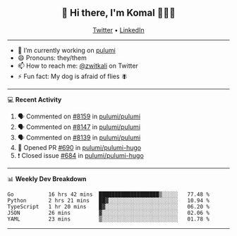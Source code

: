 <h2 align="center"> 👋 Hi there, I'm Komal 🧑🏾‍💻 </h2>
<p align="center">
    <a href="https://twitter.com/zwitkali">Twitter</a> •
    <a href="https://www.linkedin.com/in/komal-ali/">LinkedIn</a>
</p>

--------

- 🔭 I’m currently working on [pulumi](https://github.com/pulumi/pulumi)
- 😄 Pronouns: they/them
- 📫 How to reach me: [@zwitkali](https://twitter.com/zwitkali) on Twitter
- ⚡ Fun fact: My dog is afraid of flies 🪰

--------
💻 **Recent Activity**

<!--START_SECTION:activity-->
1. 🗣 Commented on [#8159](https://github.com/pulumi/pulumi/issues/8159) in [pulumi/pulumi](https://github.com/pulumi/pulumi)
2. 🗣 Commented on [#8147](https://github.com/pulumi/pulumi/issues/8147) in [pulumi/pulumi](https://github.com/pulumi/pulumi)
3. 🗣 Commented on [#8139](https://github.com/pulumi/pulumi/issues/8139) in [pulumi/pulumi](https://github.com/pulumi/pulumi)
4. 💪 Opened PR [#690](https://github.com/pulumi/pulumi-hugo/pull/690) in [pulumi/pulumi-hugo](https://github.com/pulumi/pulumi-hugo)
5. ❗️ Closed issue [#684](https://github.com/pulumi/pulumi-hugo/issues/684) in [pulumi/pulumi-hugo](https://github.com/pulumi/pulumi-hugo)
<!--END_SECTION:activity-->

--------

📊 **Weekly Dev Breakdown**
<!--START_SECTION:waka-->
```text
Go           16 hrs 42 mins  ███████████████████▒░░░░░   77.48 % 
Python       2 hrs 21 mins   ██▓░░░░░░░░░░░░░░░░░░░░░░   10.94 % 
TypeScript   1 hr 20 mins    █▓░░░░░░░░░░░░░░░░░░░░░░░   06.20 % 
JSON         26 mins         ▓░░░░░░░░░░░░░░░░░░░░░░░░   02.06 % 
YAML         23 mins         ▒░░░░░░░░░░░░░░░░░░░░░░░░   01.78 % 
```
<!--END_SECTION:waka-->

--------